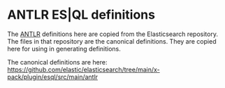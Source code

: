 # ANTLR ES|QL definitions

The [ANTLR](https://www.antlr.org/) definitions here are copied from the Elasticsearch repository. The files in that repository are the canonical definitions. They are copied here for using in generating definitions.

The canonical definitions are here: https://github.com/elastic/elasticsearch/tree/main/x-pack/plugin/esql/src/main/antlr
